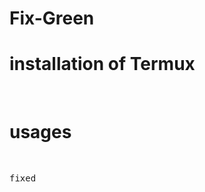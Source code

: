 # Fix-Green
# installation of Termux
<br />
<p git clone https://github.com/rooted-cyber/Fix-Green
cd Fix-Green
bash setup.sh</p>


# usages
<pre

Type Anywhere</pre>
<p>fixed</p>


